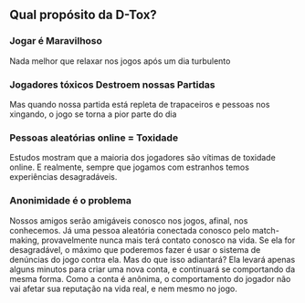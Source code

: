 
## Qual propósito da D-Tox?

### Jogar é Maravilhoso
Nada melhor que relaxar nos jogos após um dia turbulento

###  Jogadores tóxicos Destroem nossas Partidas
Mas quando nossa partida está repleta de trapaceiros e pessoas nos xingando, o jogo se torna a pior parte do dia

### Pessoas aleatórias online = Toxidade
Estudos mostram que a maioria dos jogadores são vítimas de toxidade online. E realmente, sempre que jogamos com estranhos temos experiências desagradáveis.

### Anonimidade é o problema
Nossos amigos serão amigáveis conosco nos jogos, afinal,  nos conhecemos. 
Já uma pessoa aleatória conectada conosco pelo match-making, provavelmente nunca mais terá contato conosco na vida.
Se ela for desagradável, o máximo que poderemos fazer é usar o sistema de denúncias do jogo contra ela.
Mas do que isso adiantará? Ela levará apenas alguns minutos para criar uma nova conta, e continuará se comportando da mesma forma.
Como a conta é anônima, o comportamento do jogador não vai afetar sua reputação na vida real, e nem mesmo no jogo.
